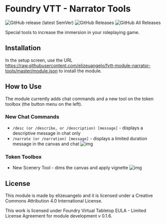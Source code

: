 # Foundry VTT - Narrator Tools
![GitHub release (latest SemVer)](https://img.shields.io/github/v/release/elizeuangelo/fvtt-module-narrator-tools) 
![GitHub Releases](https://img.shields.io/github/downloads/elizeuangelo/fvtt-module-narrator-tools/latest/total)
![GitHub All Releases](https://img.shields.io/github/downloads/elizeuangelo/fvtt-module-narrator-tools/total?label=downloads) 

Special tools to increase the immersion in your roleplaying game.

## Installation
In the setup screen, use the URL https://raw.githubusercontent.com/elizeuangelo/fvtt-module-narrator-tools/master/module.json to install the module.

## How to Use

The module currently adds chat commands and a new tool on the token toolbox (the button menu on the left).

### New Chat Commands

- `/desc (or /describe, or /description) [message]` - displays a descriptive message in chat only
- `/narrate (or /narration) [message]` - displays a limited duration message in the canvas and chat
![img](https://cdn.discordapp.com/attachments/542495303929036824/750483802719125634/narrator-tools_2.jpg)

### Token Toolbox
- New Scenery Tool - dims the canvas and apply vignette
![img](https://cdn.discordapp.com/attachments/542495303929036824/750424196806475866/Example_narrator_tools.jpg)

## License
This module is made by elizeuangelo and it is licensed under a Creative Commons Attribution 4.0 International License.

This work is licensed under Foundry Virtual Tabletop EULA - Limited License Agreement for module development v 0.1.6.
